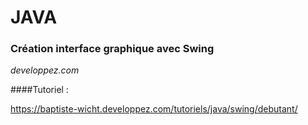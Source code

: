 # JAVA
### Création interface graphique avec Swing

*developpez.com*

####Tutoriel : 

https://baptiste-wicht.developpez.com/tutoriels/java/swing/debutant/